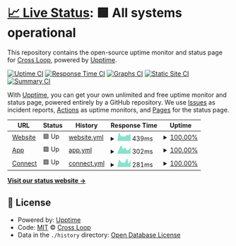 # [📈 Live Status](https://cross-loop.github.io/status): <!--live status--> **🟩 All systems operational**

This repository contains the open-source uptime monitor and status page for [Cross Loop](https://cross-loop.io), powered by [Upptime](https://github.com/upptime/upptime).

[![Uptime CI](https://github.com/cross-loop/status/workflows/Uptime%20CI/badge.svg)](https://github.com/cross-loop/status/actions?query=workflow%3A%22Uptime+CI%22)
[![Response Time CI](https://github.com/cross-loop/status/workflows/Response%20Time%20CI/badge.svg)](https://github.com/cross-loop/status/actions?query=workflow%3A%22Response+Time+CI%22)
[![Graphs CI](https://github.com/cross-loop/status/workflows/Graphs%20CI/badge.svg)](https://github.com/cross-loop/status/actions?query=workflow%3A%22Graphs+CI%22)
[![Static Site CI](https://github.com/cross-loop/status/workflows/Static%20Site%20CI/badge.svg)](https://github.com/cross-loop/status/actions?query=workflow%3A%22Static+Site+CI%22)
[![Summary CI](https://github.com/cross-loop/status/workflows/Summary%20CI/badge.svg)](https://github.com/cross-loop/status/actions?query=workflow%3A%22Summary+CI%22)

With [Upptime](https://upptime.js.org), you can get your own unlimited and free uptime monitor and status page, powered entirely by a GitHub repository. We use [Issues](https://github.com/cross-loop/status/issues) as incident reports, [Actions](https://github.com/cross-loop/status/actions) as uptime monitors, and [Pages](https://cross-loop.github.io/status) for the status page.

<!--start: status pages-->
<!-- This summary is generated by Upptime (https://github.com/upptime/upptime) -->
<!-- Do not edit this manually, your changes will be overwritten -->
<!-- prettier-ignore -->
| URL | Status | History | Response Time | Uptime |
| --- | ------ | ------- | ------------- | ------ |
| <img alt="" src="https://icons.duckduckgo.com/ip3/cross-loop.io.ico" height="13"> [Website](http://cross-loop.io) | 🟩 Up | [website.yml](https://github.com/cross-loop/status/commits/HEAD/history/website.yml) | <details><summary><img alt="Response time graph" src="./graphs/website/response-time-week.png" height="20"> 439ms</summary><br><a href="https://cross-loop.github.io/status/history/website"><img alt="Response time 376" src="https://img.shields.io/endpoint?url=https%3A%2F%2Fraw.githubusercontent.com%2Fcross-loop%2Fstatus%2FHEAD%2Fapi%2Fwebsite%2Fresponse-time.json"></a><br><a href="https://cross-loop.github.io/status/history/website"><img alt="24-hour response time 533" src="https://img.shields.io/endpoint?url=https%3A%2F%2Fraw.githubusercontent.com%2Fcross-loop%2Fstatus%2FHEAD%2Fapi%2Fwebsite%2Fresponse-time-day.json"></a><br><a href="https://cross-loop.github.io/status/history/website"><img alt="7-day response time 439" src="https://img.shields.io/endpoint?url=https%3A%2F%2Fraw.githubusercontent.com%2Fcross-loop%2Fstatus%2FHEAD%2Fapi%2Fwebsite%2Fresponse-time-week.json"></a><br><a href="https://cross-loop.github.io/status/history/website"><img alt="30-day response time 369" src="https://img.shields.io/endpoint?url=https%3A%2F%2Fraw.githubusercontent.com%2Fcross-loop%2Fstatus%2FHEAD%2Fapi%2Fwebsite%2Fresponse-time-month.json"></a><br><a href="https://cross-loop.github.io/status/history/website"><img alt="1-year response time 392" src="https://img.shields.io/endpoint?url=https%3A%2F%2Fraw.githubusercontent.com%2Fcross-loop%2Fstatus%2FHEAD%2Fapi%2Fwebsite%2Fresponse-time-year.json"></a></details> | <details><summary><a href="https://cross-loop.github.io/status/history/website">100.00%</a></summary><a href="https://cross-loop.github.io/status/history/website"><img alt="All-time uptime 100.00%" src="https://img.shields.io/endpoint?url=https%3A%2F%2Fraw.githubusercontent.com%2Fcross-loop%2Fstatus%2FHEAD%2Fapi%2Fwebsite%2Fuptime.json"></a><br><a href="https://cross-loop.github.io/status/history/website"><img alt="24-hour uptime 100.00%" src="https://img.shields.io/endpoint?url=https%3A%2F%2Fraw.githubusercontent.com%2Fcross-loop%2Fstatus%2FHEAD%2Fapi%2Fwebsite%2Fuptime-day.json"></a><br><a href="https://cross-loop.github.io/status/history/website"><img alt="7-day uptime 100.00%" src="https://img.shields.io/endpoint?url=https%3A%2F%2Fraw.githubusercontent.com%2Fcross-loop%2Fstatus%2FHEAD%2Fapi%2Fwebsite%2Fuptime-week.json"></a><br><a href="https://cross-loop.github.io/status/history/website"><img alt="30-day uptime 100.00%" src="https://img.shields.io/endpoint?url=https%3A%2F%2Fraw.githubusercontent.com%2Fcross-loop%2Fstatus%2FHEAD%2Fapi%2Fwebsite%2Fuptime-month.json"></a><br><a href="https://cross-loop.github.io/status/history/website"><img alt="1-year uptime 100.00%" src="https://img.shields.io/endpoint?url=https%3A%2F%2Fraw.githubusercontent.com%2Fcross-loop%2Fstatus%2FHEAD%2Fapi%2Fwebsite%2Fuptime-year.json"></a></details>
| <img alt="" src="https://icons.duckduckgo.com/ip3/app.cross-loop.io.ico" height="13"> [App](https://app.cross-loop.io) | 🟩 Up | [app.yml](https://github.com/cross-loop/status/commits/HEAD/history/app.yml) | <details><summary><img alt="Response time graph" src="./graphs/app/response-time-week.png" height="20"> 302ms</summary><br><a href="https://cross-loop.github.io/status/history/app"><img alt="Response time 195" src="https://img.shields.io/endpoint?url=https%3A%2F%2Fraw.githubusercontent.com%2Fcross-loop%2Fstatus%2FHEAD%2Fapi%2Fapp%2Fresponse-time.json"></a><br><a href="https://cross-loop.github.io/status/history/app"><img alt="24-hour response time 277" src="https://img.shields.io/endpoint?url=https%3A%2F%2Fraw.githubusercontent.com%2Fcross-loop%2Fstatus%2FHEAD%2Fapi%2Fapp%2Fresponse-time-day.json"></a><br><a href="https://cross-loop.github.io/status/history/app"><img alt="7-day response time 302" src="https://img.shields.io/endpoint?url=https%3A%2F%2Fraw.githubusercontent.com%2Fcross-loop%2Fstatus%2FHEAD%2Fapi%2Fapp%2Fresponse-time-week.json"></a><br><a href="https://cross-loop.github.io/status/history/app"><img alt="30-day response time 272" src="https://img.shields.io/endpoint?url=https%3A%2F%2Fraw.githubusercontent.com%2Fcross-loop%2Fstatus%2FHEAD%2Fapi%2Fapp%2Fresponse-time-month.json"></a><br><a href="https://cross-loop.github.io/status/history/app"><img alt="1-year response time 206" src="https://img.shields.io/endpoint?url=https%3A%2F%2Fraw.githubusercontent.com%2Fcross-loop%2Fstatus%2FHEAD%2Fapi%2Fapp%2Fresponse-time-year.json"></a></details> | <details><summary><a href="https://cross-loop.github.io/status/history/app">100.00%</a></summary><a href="https://cross-loop.github.io/status/history/app"><img alt="All-time uptime 99.99%" src="https://img.shields.io/endpoint?url=https%3A%2F%2Fraw.githubusercontent.com%2Fcross-loop%2Fstatus%2FHEAD%2Fapi%2Fapp%2Fuptime.json"></a><br><a href="https://cross-loop.github.io/status/history/app"><img alt="24-hour uptime 100.00%" src="https://img.shields.io/endpoint?url=https%3A%2F%2Fraw.githubusercontent.com%2Fcross-loop%2Fstatus%2FHEAD%2Fapi%2Fapp%2Fuptime-day.json"></a><br><a href="https://cross-loop.github.io/status/history/app"><img alt="7-day uptime 100.00%" src="https://img.shields.io/endpoint?url=https%3A%2F%2Fraw.githubusercontent.com%2Fcross-loop%2Fstatus%2FHEAD%2Fapi%2Fapp%2Fuptime-week.json"></a><br><a href="https://cross-loop.github.io/status/history/app"><img alt="30-day uptime 100.00%" src="https://img.shields.io/endpoint?url=https%3A%2F%2Fraw.githubusercontent.com%2Fcross-loop%2Fstatus%2FHEAD%2Fapi%2Fapp%2Fuptime-month.json"></a><br><a href="https://cross-loop.github.io/status/history/app"><img alt="1-year uptime 99.99%" src="https://img.shields.io/endpoint?url=https%3A%2F%2Fraw.githubusercontent.com%2Fcross-loop%2Fstatus%2FHEAD%2Fapi%2Fapp%2Fuptime-year.json"></a></details>
| <img alt="" src="https://icons.duckduckgo.com/ip3/connect.cross-loop.io.ico" height="13"> [Connect](https://connect.cross-loop.io/v1/default/action) | 🟩 Up | [connect.yml](https://github.com/cross-loop/status/commits/HEAD/history/connect.yml) | <details><summary><img alt="Response time graph" src="./graphs/connect/response-time-week.png" height="20"> 281ms</summary><br><a href="https://cross-loop.github.io/status/history/connect"><img alt="Response time 252" src="https://img.shields.io/endpoint?url=https%3A%2F%2Fraw.githubusercontent.com%2Fcross-loop%2Fstatus%2FHEAD%2Fapi%2Fconnect%2Fresponse-time.json"></a><br><a href="https://cross-loop.github.io/status/history/connect"><img alt="24-hour response time 324" src="https://img.shields.io/endpoint?url=https%3A%2F%2Fraw.githubusercontent.com%2Fcross-loop%2Fstatus%2FHEAD%2Fapi%2Fconnect%2Fresponse-time-day.json"></a><br><a href="https://cross-loop.github.io/status/history/connect"><img alt="7-day response time 281" src="https://img.shields.io/endpoint?url=https%3A%2F%2Fraw.githubusercontent.com%2Fcross-loop%2Fstatus%2FHEAD%2Fapi%2Fconnect%2Fresponse-time-week.json"></a><br><a href="https://cross-loop.github.io/status/history/connect"><img alt="30-day response time 559" src="https://img.shields.io/endpoint?url=https%3A%2F%2Fraw.githubusercontent.com%2Fcross-loop%2Fstatus%2FHEAD%2Fapi%2Fconnect%2Fresponse-time-month.json"></a><br><a href="https://cross-loop.github.io/status/history/connect"><img alt="1-year response time 254" src="https://img.shields.io/endpoint?url=https%3A%2F%2Fraw.githubusercontent.com%2Fcross-loop%2Fstatus%2FHEAD%2Fapi%2Fconnect%2Fresponse-time-year.json"></a></details> | <details><summary><a href="https://cross-loop.github.io/status/history/connect">100.00%</a></summary><a href="https://cross-loop.github.io/status/history/connect"><img alt="All-time uptime 99.95%" src="https://img.shields.io/endpoint?url=https%3A%2F%2Fraw.githubusercontent.com%2Fcross-loop%2Fstatus%2FHEAD%2Fapi%2Fconnect%2Fuptime.json"></a><br><a href="https://cross-loop.github.io/status/history/connect"><img alt="24-hour uptime 100.00%" src="https://img.shields.io/endpoint?url=https%3A%2F%2Fraw.githubusercontent.com%2Fcross-loop%2Fstatus%2FHEAD%2Fapi%2Fconnect%2Fuptime-day.json"></a><br><a href="https://cross-loop.github.io/status/history/connect"><img alt="7-day uptime 100.00%" src="https://img.shields.io/endpoint?url=https%3A%2F%2Fraw.githubusercontent.com%2Fcross-loop%2Fstatus%2FHEAD%2Fapi%2Fconnect%2Fuptime-week.json"></a><br><a href="https://cross-loop.github.io/status/history/connect"><img alt="30-day uptime 99.96%" src="https://img.shields.io/endpoint?url=https%3A%2F%2Fraw.githubusercontent.com%2Fcross-loop%2Fstatus%2FHEAD%2Fapi%2Fconnect%2Fuptime-month.json"></a><br><a href="https://cross-loop.github.io/status/history/connect"><img alt="1-year uptime 99.98%" src="https://img.shields.io/endpoint?url=https%3A%2F%2Fraw.githubusercontent.com%2Fcross-loop%2Fstatus%2FHEAD%2Fapi%2Fconnect%2Fuptime-year.json"></a></details>

<!--end: status pages-->

[**Visit our status website →**](https://cross-loop.github.io/status)

## 📄 License

- Powered by: [Upptime](https://github.com/upptime/upptime)
- Code: [MIT](./LICENSE) © [Cross Loop](https://cross-loop.io)
- Data in the `./history` directory: [Open Database License](https://opendatacommons.org/licenses/odbl/1-0/)
